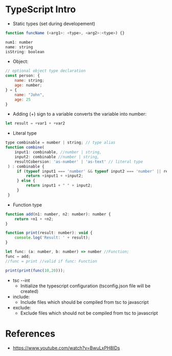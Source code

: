# TypeScript Intro

- Static types (set during developement)
```js
function funcName (<arg1>: <type>, <arg2>:<type>) {}

num1: number
name: string
isString: boolean
```
- Object:
```js
// optional object type declaration
const person: {
    name: string;
    age: number;
} = {
    name: "John",
    age: 25
}
```
- Adding (+) sign to a variable converts the variable into number:
```js
let result = +var1 + +var2
```
- Literal type
```js
type combinable = number | string; // type alias
function combine(
    input1: combinable, //number | string,
    input2: combinable //number | string,
    resultCobersion: 'as-number' | 'as-text' // literal type
 ) : combinable {
     if (typeof input1 === 'number' && typeof input2 === 'number' || resultConversion === 'as-number') {
         return +input1 + +input2;
     } else {
         return input1 + " " + input2;
     }
 }
```
- Function type
```js
function add(n1: number, n2: number): number {
    return +n1 + +n2;
}

function print(result: number): void {
    console.log('Result: ' + result);
}

let func: (a: number, b: number) => number //Function;
func = add;
//func = print //valid if func: Function

print(print(func(10,20)));
```
- tsc --int
    - Initialize the typescript configuration (tsconfig.json file will be created)
- include:
    - Include files which should be compiled from tsc to javascript
- exclude:
    - Exclude files which should not be compiled from tsc to javascript

# References
- https://www.youtube.com/watch?v=BwuLxPH8IDs